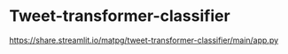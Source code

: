 # Tweet-transformer-classifier
https://share.streamlit.io/matpg/tweet-transformer-classifier/main/app.py
